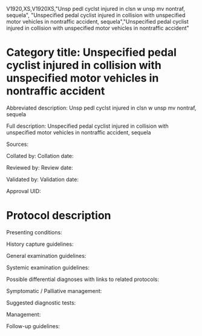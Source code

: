 V1920,XS,V1920XS,"Unsp pedl cyclst injured in clsn w unsp mv nontraf, sequela", "Unspecified pedal cyclist injured in collision with unspecified motor vehicles in nontraffic accident, sequela","Unspecified pedal cyclist injured in collision with unspecified motor vehicles in nontraffic accident"
# Category title: Unspecified pedal cyclist injured in collision with unspecified motor vehicles in nontraffic accident

Abbreviated description: Unsp pedl cyclst injured in clsn w unsp mv nontraf, sequela

Full description: Unspecified pedal cyclist injured in collision with unspecified motor vehicles in nontraffic accident, sequela

Sources:

Collated by:
Collation date:

Reviewed by:
Review date:

Validated by:
Validation date:

Approval UID:

# Protocol description

Presenting conditions:

History capture guidelines:

General examination guidelines:

Systemic examination guidelines:

Possible differential diagnoses with links to related protocols:

Symptomatic / Palliative management:

Suggested diagnostic tests:

Management:

Follow-up guidelines:
